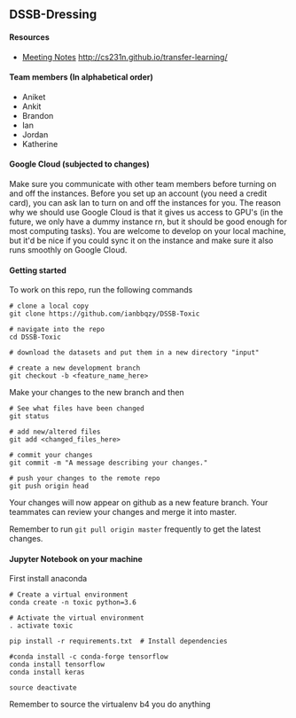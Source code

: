## DSSB-Dressing

#### Resources
- [Meeting Notes](https://docs.google.com/spreadsheets/d/1efbMRaKTUslNaygWW0ClOrDtDmz-vBPUSCbdVV24Pdw/edit#gid=255759195)
http://cs231n.github.io/transfer-learning/

#### Team members (In alphabetical order)
- Aniket
- Ankit
- Brandon
- Ian
- Jordan
- Katherine


#### Google Cloud (subjected to changes)
Make sure you communicate with other team members before turning on and off the instances. Before you set up an account (you need a credit card), you can ask Ian to turn on and off the instances for you. The reason why we should use Google Cloud is that it gives us access to GPU's (in the future, we only have a dummy instance rn, but it should be good enough for most computing tasks). You are welcome to develop on your local machine, but it'd be nice if you could sync it on the instance and make sure it also runs smoothly on Google Cloud.


#### Getting started
To work on this repo, run the following commands
```
# clone a local copy
git clone https://github.com/ianbbqzy/DSSB-Toxic

# navigate into the repo
cd DSSB-Toxic

# download the datasets and put them in a new directory "input"

# create a new development branch
git checkout -b <feature_name_here>

```
Make your changes to the new branch and then
```
# See what files have been changed
git status

# add new/altered files
git add <changed_files_here>

# commit your changes
git commit -m "A message describing your changes."

# push your changes to the remote repo
git push origin head
```
Your changes will now appear on github as a new feature branch. Your teammates can review your changes and merge
it into master.

Remember to run `git pull origin master` frequently to get the latest changes.

#### Jupyter Notebook on your machine

First install anaconda

```
# Create a virtual environment
conda create -n toxic python=3.6

# Activate the virtual environment             
. activate toxic

pip install -r requirements.txt  # Install dependencies

#conda install -c conda-forge tensorflow
conda install tensorflow
conda install keras

source deactivate
```

Remember to source the virtualenv b4 you do anything
